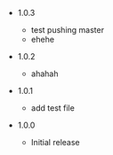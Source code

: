 * 1.0.3
  - test pushing master
  - ehehe
* 1.0.2
  - ahahah
* 1.0.1
  - add test file

* 1.0.0
  - Initial release
